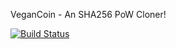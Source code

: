 VeganCoin - An SHA256 PoW Cloner!

[![Build Status](https://travis-ci.org/RazorLove/VeganCoin.png?branch=master)](https://travis-ci.org/RazorLove/VeganCoin)

